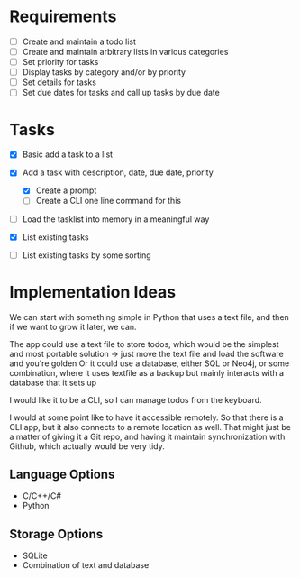 # Requirements

- [ ] Create and maintain a todo list
- [ ] Create and maintain arbitrary lists in various categories
- [ ] Set priority for tasks
- [ ] Display tasks by category and/or by priority
- [ ] Set details for tasks
- [ ] Set due dates for tasks and call up tasks by due date

# Tasks
- [x] Basic add a task to a list
- [x] Add a task with description, date, due date, priority
    - [x] Create a prompt
    - [ ] Create a CLI one line command for this
- [ ] Load the tasklist into memory in a meaningful way
- [x] List existing tasks
- [ ] List existing tasks by some sorting

    
    
    
# Implementation Ideas

We can start with something simple in Python that uses a text file, and then if we want to grow it later, we can.

The app could use a text file to store todos, which would be the simplest and most portable solution -> just move the text file and load the software and you're golden
Or it could use a database, either SQL or Neo4j, or some combination, where it uses  textfile as a backup but mainly interacts with a database that it sets up

I would like it to be a CLI, so I can manage todos from the keyboard.

I would at some point like to have it accessible remotely. So that there is a CLI app, but it also connects to a remote location as well. That might just be a matter of giving it a Git repo, and having it maintain synchronization with Github, which actually would be very tidy.

## Language Options

- C/C++/C#
- Python

## Storage Options

- SQLite
- Combination of text and database
    

